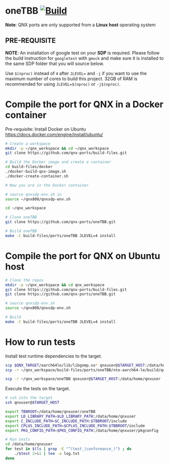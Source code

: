 # oneTBB [![Build](https://github.com/qnx-ports/build-files/actions/workflows/oneTBB.yml/badge.svg)](https://github.com/qnx-ports/build-files/actions/workflows/oneTBB.yml)

**Note**: QNX ports are only supported from a **Linux host** operating system

## PRE-REQUISITE
**NOTE**: An installation of google test on your **SDP** is required. Please follow the build instruction for `googletest` with `gmock` and make sure it is installed to the same SDP folder that you will source below.

Use `$(nproc)` instead of `4` after `JLEVEL=` and `-j` if you want to use the maximum number of cores to build this project.
32GB of RAM is recommended for using `JLEVEL=$(nproc)` or `-j$(nproc)`.

# Compile the port for QNX in a Docker container

Pre-requisite: Install Docker on Ubuntu https://docs.docker.com/engine/install/ubuntu/
```bash
# Create a workspace
mkdir -p ~/qnx_workspace && cd ~/qnx_workspace
git clone https://github.com/qnx-ports/build-files.git

# Build the Docker image and create a container
cd build-files/docker
./docker-build-qnx-image.sh
./docker-create-container.sh

# Now you are in the Docker container

# source qnxsdp-env.sh in
source ~/qnx800/qnxsdp-env.sh

cd ~/qnx_workspace

# Clone oneTBB
git clone https://github.com/qnx-ports/oneTBB.git

# Build oneTBB
make -C build-files/ports/oneTBB JLEVEL=4 install
```

# Compile the port for QNX on Ubuntu host
```bash
# Clone the repos
mkdir -p ~/qnx_workspace && cd qnx_workspace
git clone https://github.com/qnx-ports/build-files.git
git clone https://github.com/qnx-ports/oneTBB.git

# source qnxsdp-env.sh
source ~/qnx800/qnxsdp-env.sh

# Build
make -C build-files/ports/oneTBB JLEVEL=4 install
```

# How to run tests

Install test runtime dependencies to the target.
```bash
scp $QNX_TARGET/aarch64le/lib/libgomp.so* qnxuser@$TARGET_HOST:/data/home/qnxuser/lib
scp -r ~/qnx_workspace/build-files/ports/oneTBB/nto-aarch64-le/build/qcc_12.2_cxx14_64_release/* qnxuser@$TARGET_HOST:/data/home/qnxuser

scp -r ~/qnx_workspace/oneTBB qnxuser@$TARGET_HOST:/data/home/qnxuser
```

Execute the tests on the target.
```bash
# ssh into the target
ssh qnxuser@$TARGET_HOST

export TBBROOT=/data/home/qnxuser/oneTBB
export LD_LIBRARY_PATH=$LD_LIBRARY_PATH:/data/home/qnxuser
export C_INCLUDE_PATH=$C_INCLUDE_PATH:$TBBROOT/include
export CPLUS_INCLUDE_PATH=$CPLUS_INCLUDE_PATH:$TBBROOT/include
export PKG_CONFIG_PATH=$PKG_CONFIG_PATH:/data/home/qnxuser/pkgconfig

# Run tests
cd /data/home/qnxuser
for test in $(ls | grep -E "^(test_|conformance_)") ; do
    ./$test 2>&1 | tee -a log.txt
done
```
